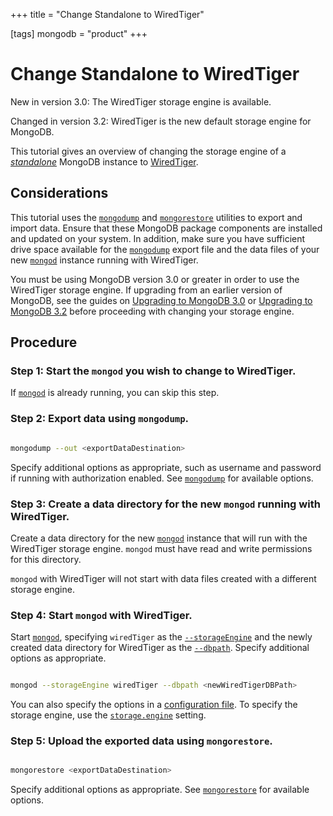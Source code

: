 +++
title = "Change Standalone to WiredTiger"

[tags]
mongodb = "product"
+++
# Change Standalone to WiredTiger

New in version 3.0: The WiredTiger storage engine is available.

Changed in version 3.2: WiredTiger is the new default storage engine for MongoDB.

This tutorial gives an overview of changing the storage engine of a
[*standalone*](#term-standalone) MongoDB instance to [WiredTiger](#storage-wiredtiger).


## Considerations

This tutorial uses the [``mongodump``](#bin.mongodump) and [``mongorestore``](#bin.mongorestore)
utilities to export and import data. Ensure that these MongoDB package
components are installed and updated on your system. In addition, make
sure you have sufficient drive space available for the
[``mongodump``](#bin.mongodump) export file and the data files of your new
[``mongod``](#bin.mongod) instance running with WiredTiger.

You must be using MongoDB version 3.0 or greater in order to use the
WiredTiger storage engine. If upgrading from an earlier version of
MongoDB, see the guides on [Upgrading to MongoDB 3.0](#) or [Upgrading to MongoDB 3.2](#) before proceeding with changing your
storage engine.


## Procedure


### Step 1: Start the ``mongod`` you wish to change to WiredTiger.

If [``mongod``](#bin.mongod) is already running, you can skip this step.


### Step 2: Export data using ``mongodump``.

```sh

mongodump --out <exportDataDestination>

```

Specify additional options as appropriate, such as username and
password if running with authorization enabled. See
[``mongodump``](#bin.mongodump) for available options.


### Step 3: Create a data directory for the new ``mongod`` running with WiredTiger.

Create a data directory for the new [``mongod``](#bin.mongod) instance that
will run with the WiredTiger storage engine. ``mongod`` must have read
and write permissions for this directory.

``mongod`` with WiredTiger will not start with data files created with
a different storage engine.


### Step 4: Start ``mongod`` with WiredTiger.

Start [``mongod``](#bin.mongod), specifying ``wiredTiger`` as the
[``--storageEngine``](#cmdoption-storageengine) and the newly created data directory for
WiredTiger as the [``--dbpath``](#cmdoption-dbpath). Specify additional options as
appropriate.

```sh

mongod --storageEngine wiredTiger --dbpath <newWiredTigerDBPath>

```

You can also specify the options in a [configuration file](#). To specify the storage engine, use
the [``storage.engine``](#storage.engine) setting.


### Step 5: Upload the exported data using ``mongorestore``.

```sh

mongorestore <exportDataDestination>

```

Specify additional options as appropriate. See
[``mongorestore``](#bin.mongorestore) for available options.
